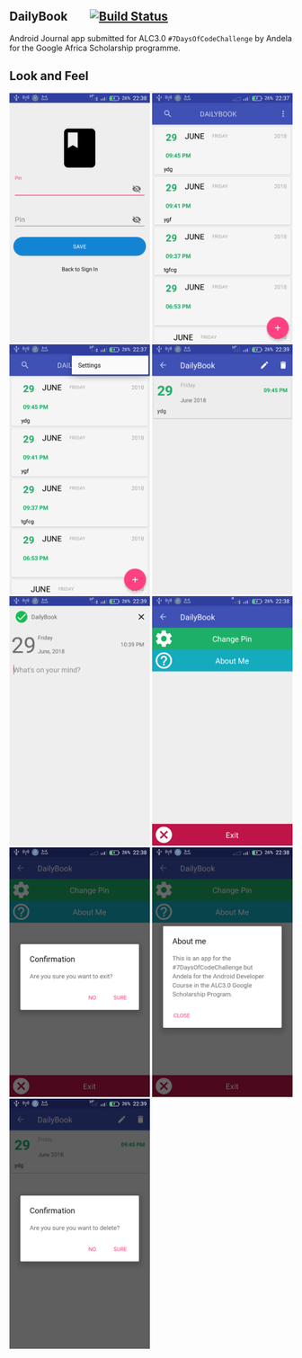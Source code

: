 ## DailyBook  &nbsp;&nbsp;&nbsp;&nbsp;&nbsp;&nbsp;   [![Build Status](https://travis-ci.org/Kevin-Kip/DailyBook.svg?branch=master)](https://travis-ci.org/Kevin-Kip/DailyBook)
Android Journal app submitted for ALC3.0 `#7DaysOfCodeChallenge` by Andela for the Google Africa Scholarship programme.

## Look and Feel

<img src="/screenshots/s1.png" width="250px"> <img src="/screenshots/s2.png" width="250px"> <img src="/screenshots/s3.png" width="250px">
<img src="/screenshots/s4.png" width="250px"> <img src="/screenshots/s5.png" width="250px"> <img src="/screenshots/s6.png" width="250px">
<img src="/screenshots/s7.png" width="250px"> <img src="/screenshots/s8.png" width="250px"> <img src="/screenshots/s9.png" width="250px">
